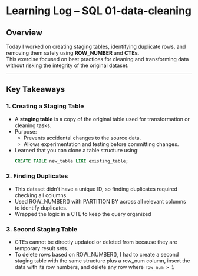 # Learning Log – SQL 01-data-cleaning

## Overview
Today I worked on creating staging tables, identifying duplicate rows, and removing them safely using **ROW_NUMBER** and **CTEs**.  
This exercise focused on best practices for cleaning and transforming data without risking the integrity of the original dataset.

---

## Key Takeaways

### 1. **Creating a Staging Table**
- A **staging table** is a copy of the original table used for transformation or cleaning tasks.
- Purpose:  
  - Prevents accidental changes to the source data.
  - Allows experimentation and testing before committing changes.
- Learned that you can clone a table structure using:
  ```sql
  CREATE TABLE new_table LIKE existing_table; 
  ```

### 2. **Finding Duplicates**
- This dataset didn't have a unique ID, so finding duplicates required checking all columns.
- Used ROW_NUMBER() with PARTITION BY across all relevant columns to identify duplicates. 
- Wrapped the logic in a CTE to keep the query organized

### 3. **Second Staging Table**
- CTEs cannot be directly updated or deleted from because they are temporary result sets.
- To delete rows based on ROW_NUMBER(), I had to create a second staging table with the same structure plus a row_num column, insert the data with its row numbers, and delete any row where ```row_num > 1 ```
  
